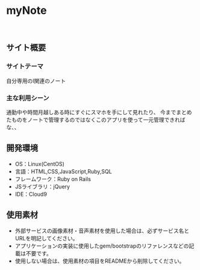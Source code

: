 # myNote
​
## サイト概要
### サイトテーマ
自分専用のI関連のノート

### 主な利用シーン
通勤中や時間月越しある時にすぐにスマホを手にして見れたり、
今までまとめたものをノートで管理するのではなくこのアプリを使って一元管理できればな、、​
## 開発環境
- OS：Linux(CentOS)
- 言語：HTML,CSS,JavaScript,Ruby,SQL
- フレームワーク：Ruby on Rails
- JSライブラリ：jQuery
- IDE：Cloud9
​
## 使用素材
- 外部サービスの画像素材・音声素材を使用した場合は、必ずサービス名とURLを明記してください。
- アプリケーションの実装に使用したgem/bootstrapのリファレンスなどの記載は不要です。
- 使用しない場合は、使用素材の項目をREADMEから削除してください。